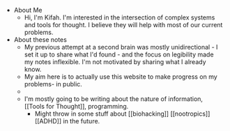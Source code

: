 - About Me
	- Hi, I'm Kifah. I'm interested in the intersection of complex systems and tools for thought. I believe they will help with most of our current problems.
- About these notes
	- My previous attempt at a second brain was mostly unidirectional - I set it up to share what I'd found - and the focus on legibility made my notes inflexible. I'm not motivated by sharing what I already know.
	- My aim here is to actually use this website to make progress on my problems- in public.
	-
	- I'm mostly going to be writing about the nature of information, [[Tools for Thought]], programming.
		- Might throw in some stuff about [[biohacking]] [[nootropics]] [[ADHD]] in the future.